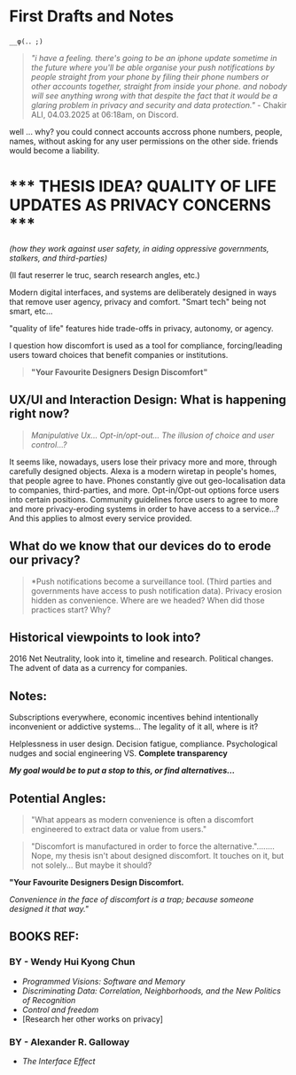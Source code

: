 
# First Drafts and Notes 

 	__φ(．．;)

>*"i have a feeling. there's going to be an iphone update sometime in the future where you'll be able organise your push notifications by people straight from your phone by filing their phone numbers or other accounts together, straight from inside your phone. and nobody will see anything wrong with that despite the fact that it would be a glaring problem in privacy and security and data protection."* - Chakir ALI, 04.03.2025 at 06:18am, on Discord.

well ... why? you could connect accounts accross phone numbers, people, names, without asking for any user permissions on the other side. friends would become a liability.


# *** THESIS IDEA? QUALITY OF LIFE UPDATES AS PRIVACY CONCERNS ***

_(how they work against user safety, in aiding oppressive governments, stalkers, and third-parties)_

(Il faut reserrer le truc, search research angles, etc.)

Modern digital interfaces, and systems are deliberately designed in ways that remove user agency, privacy and comfort. "Smart tech" being not smart, etc...

"quality of life" features hide trade-offs in privacy, autonomy, or agency.

I question how discomfort is used as a tool for compliance, forcing/leading users toward choices that benefit companies or institutions.

> **"Your Favourite Designers Design Discomfort"**


## UX/UI and Interaction Design: What is happening right now?

> *Manipulative Ux... Opt-in/opt-out... The illusion of choice and user control...?*

It seems like, nowadays, users lose their privacy more and more, through carefully designed objects. Alexa is a modern wiretap in people's homes, that people agree to have. Phones constantly give out geo-localisation data to companies, third-parties, and more. Opt-in/Opt-out options force users into certain positions. Community guidelines force users to agree to more and more privacy-eroding systems in order to have access to a service...? And this applies to almost every service provided.

## What do we know that our devices do to erode our privacy?

> *Push notifications become a surveillance tool. (Third parties and governments have access to push notification data). Privacy erosion hidden as convenience. Where are we headed? When did those practices start? Why?


## Historical viewpoints to look into?

 2016 Net Neutrality, look into it, timeline and research. Political changes. 
 The advent of data as a currency for companies.

## Notes:

Subscriptions everywhere, economic incentives behind intentionally inconvenient or addictive systems... The legality of it all, where is it?

Helplessness in user design. Decision fatigue, compliance. Psychological nudges and social engineering VS. **Complete transparency**

***My goal would be to put a stop to this, or find alternatives...***

## Potential Angles:

> "What appears as modern convenience is often a discomfort engineered to extract data or value from users."

> "Discomfort  is manufactured in order to force the alternative."........ Nope, my thesis isn't about designed discomfort. It touches on it, but not solely... But maybe it should?

**"Your Favourite Designers Design Discomfort.**

*Convenience in the face of discomfort is a trap; because someone designed it that way."*


## BOOKS REF: 

### BY - Wendy Hui Kyong Chun
- *Programmed Visions: Software and Memory*
- *Discriminating Data: Correlation, Neighborhoods, and the New Politics of Recognition*
- *Control and freedom*
- [Research her other works on privacy]

### BY - Alexander R. Galloway

- *The Interface Effect*

